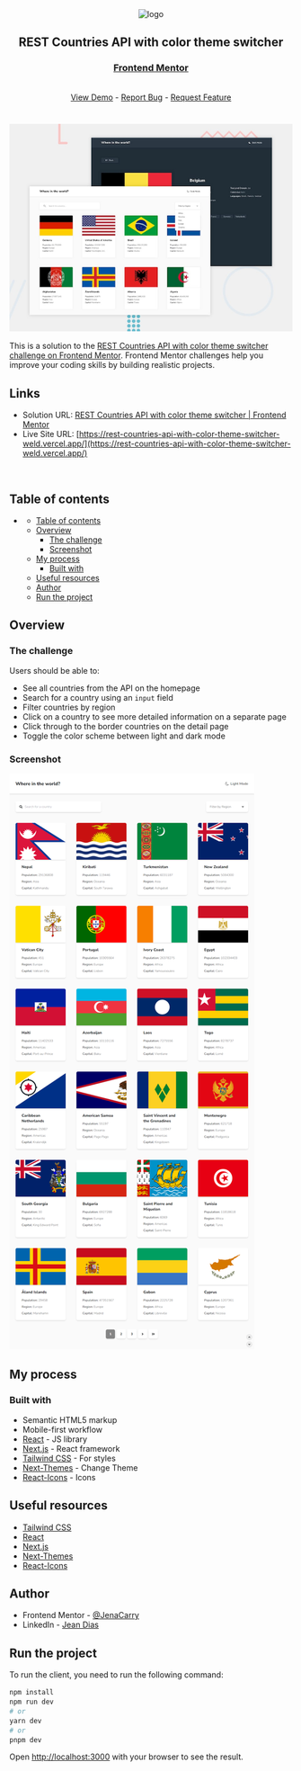 <div align="center">

  <img src="https://www.frontendmentor.io/static/images/logo-mobile.svg" alt="logo" width="60" height="auto">

  <h2>REST Countries API with color theme switcher</h2>

  <h3>
    <a href="https://www.frontendmentor.io/solutions/rest-countries-api-with-color-theme-switcher-2eiA_NNDs-">
      <strong>Frontend Mentor</strong>
    </a>
  </h3>

  <br>

  <div align="center">
    <a href="https://rest-countries-api-with-color-theme-switcher-weld.vercel.app/">View Demo</a>
    -
    <a href="https://github.com/JenaCarry/rest-countries-api-with-color-theme-switcher/issues">Report Bug</a>
    -
    <a href="https://github.com/JenaCarry/rest-countries-api-with-color-theme-switcher/pulls">Request Feature</a>
  </div>

</div>

#

<div align="center">

![](./public/desktop-preview.jpg)

</div>

This is a solution to the [REST Countries API with color theme switcher challenge on Frontend Mentor](https://www.frontendmentor.io/challenges/rest-countries-api-with-color-theme-switcher-5cacc469fec04111f7b848ca). Frontend Mentor challenges help you improve your coding skills by building realistic projects.

<h2>Links</h2>

- Solution URL: [REST Countries API with color theme switcher | Frontend Mentor](https://www.frontendmentor.io/solutions/rest-countries-api-with-color-theme-switcher-2eiA_NNDs-)
- Live Site URL: [https://rest-countries-api-with-color-theme-switcher-weld.vercel.app/](https://rest-countries-api-with-color-theme-switcher-weld.vercel.app/)

<br>

## Table of contents

- [](#)
  - [Table of contents](#table-of-contents)
  - [Overview](#overview)
    - [The challenge](#the-challenge)
    - [Screenshot](#screenshot)
  - [My process](#my-process)
    - [Built with](#built-with)
  - [Useful resources](#useful-resources)
  - [Author](#author)
  - [Run the project](#run-the-project)

## Overview

### The challenge

Users should be able to:

- See all countries from the API on the homepage
- Search for a country using an `input` field
- Filter countries by region
- Click on a country to see more detailed information on a separate page
- Click through to the border countries on the detail page
- Toggle the color scheme between light and dark mode

### Screenshot

![](./public/screenshot.png)

## My process

### Built with

- Semantic HTML5 markup
- Mobile-first workflow
- [React](https://reactjs.org/) - JS library
- [Next.js](https://nextjs.org/) - React framework
- [Tailwind CSS](https://tailwindcss.com/) - For styles
- [Next-Themes](https://www.npmjs.com/package/next-themes) - Change Theme
- [React-Icons](https://react-icons.github.io/react-icons/) - Icons

## Useful resources

- [Tailwind CSS](https://tailwindcss.com/)
- [React](https://reactjs.org/)
- [Next.js](https://nextjs.org/)
- [Next-Themes](https://www.npmjs.com/package/next-themes)
- [React-Icons](https://react-icons.github.io/react-icons/)

## Author

- Frontend Mentor - [@JenaCarry](https://www.frontendmentor.io/profile/JenaCarry)
- LinkedIn - [Jean Dias](https://www.linkedin.com/in/jean-dias-0900a1260/)

## Run the project

To run the client, you need to run the following command:

```bash
npm install
npm run dev
# or
yarn dev
# or
pnpm dev
```

Open [http://localhost:3000](http://localhost:3000) with your browser to see the result.
